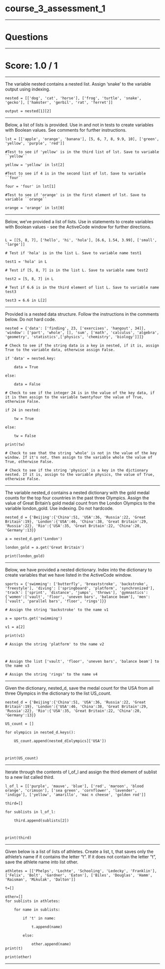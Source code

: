 

# course_3_assessment_1
-----------------------------------

# Questions
------------------------------

# Score: 1.0 / 1
-----------------------------


The variable nested contains a nested list. Assign ‘snake’ to the variable output using indexing.

```
nested = [['dog', 'cat', 'horse'], ['frog', 'turtle', 'snake', 'gecko'], ['hamster', 'gerbil', 'rat', 'ferret']]

output = nested[1][2]
```
-------------------------------------------------------

Below, a list of lists is provided. Use in and not in tests to create variables with Boolean values. See comments for further instructions.

```
lst = [['apple', 'orange', 'banana'], [5, 6, 7, 8, 9.9, 10], ['green', 'yellow', 'purple', 'red']]

#Test to see if 'yellow' is in the third list of lst. Save to variable ``yellow``

yellow = 'yellow' in lst[2]

#Test to see if 4 is in the second list of lst. Save to variable ``four``

four = 'four' in lst[1]

#Test to see if 'orange' is in the first element of lst. Save to variable ``orange``

orange = 'orange' in lst[0]
```
------------------------------------------

Below, we’ve provided a list of lists. Use in statements to create variables with Boolean values - see the ActiveCode window for further directions.

```

L = [[5, 8, 7], ['hello', 'hi', 'hola'], [6.6, 1.54, 3.99], ['small', 'large']]

# Test if 'hola' is in the list L. Save to variable name test1

test1 = 'hola' in L

# Test if [5, 8, 7] is in the list L. Save to variable name test2

test2 = [5, 8, 7] in L

# Test if 6.6 is in the third element of list L. Save to variable name test3

test3 = 6.6 in L[2]
```
----------------------------------------------

Provided is a nested data structure. Follow the instructions in the comments below. Do not hard code.

```
nested = {'data': ['finding', 23, ['exercises', 'hangout', 34]], 'window': ['part', 'whole', [], 'sum', ['math', 'calculus', 'algebra', 'geometry', 'statistics',['physics', 'chemistry', 'biology']]]}

# Check to see if the string data is a key in nested, if it is, assign True to the variable data, otherwise assign False.

if 'data' = nested.key:

    data = True

else:

    data = False

# Check to see if the integer 24 is in the value of the key data, if it is then assign to the variable twentyfour the value of True, otherwise False.

if 24 in nested:

    tw = True

else:

    tw = False

print(tw)    

# Check to see that the string 'whole' is not in the value of the key window. If it's not, then assign to the variable whole the value of True, otherwise False.

# Check to see if the string 'physics' is a key in the dictionary nested. If it is, assign to the variable physics, the value of True, otherwise False.
```
---------------------------------

The variable nested_d contains a nested dictionary with the gold medal counts for the top four countries in the past three Olympics. Assign the value of Great Britain’s gold medal count from the London Olympics to the variable london_gold. Use indexing. Do not hardcode.

```
nested_d = {'Beijing':{'China':51, 'USA':36, 'Russia':22, 'Great Britain':19}, 'London':{'USA':46, 'China':38, 'Great Britain':29, 'Russia':22}, 'Rio':{'USA':35, 'Great Britain':22, 'China':20, 'Germany':13}}

a = nested_d.get('London')

london_gold = a.get('Great Britain')

print(london_gold)
```
-------------------------------------------------


Below, we have provided a nested dictionary. Index into the dictionary to create variables that we have listed in the ActiveCode window.

```
sports = {'swimming': ['butterfly', 'breaststroke', 'backstroke', 'freestyle'], 'diving': ['springboard', 'platform', 'synchronized'], 'track': ['sprint', 'distance', 'jumps', 'throws'], 'gymnastics': {'women':['vault', 'floor', 'uneven bars', 'balance beam'], 'men': ['vault', 'parallel bars', 'floor', 'rings']}}

# Assign the string 'backstroke' to the name v1

a = sports.get('swimming')

v1 = a[2]

print(v1)

# Assign the string 'platform' to the name v2



# Assign the list ['vault', 'floor', 'uneven bars', 'balance beam'] to the name v3

# Assign the string 'rings' to the name v4
```
---------------------------------------------

Given the dictionary, nested_d, save the medal count for the USA from all three Olympics in the dictionary to the list US_count.

```
nested_d = {'Beijing':{'China':51, 'USA':36, 'Russia':22, 'Great Britain':19}, 'London':{'USA':46, 'China':38, 'Great Britain':29, 'Russia':22}, 'Rio':{'USA':35, 'Great Britain':22, 'China':20, 'Germany':13}}

US_count = []

for olympics in nested_d.keys():

    US_count.append(nested_d[olympics]['USA'])



print(US_count)
```
--------------------------------------------------


Iterate through the contents of l_of_l and assign the third element of sublist to a new list called third.

```
l_of_l = [['purple', 'mauve', 'blue'], ['red', 'maroon', 'blood orange', 'crimson'], ['sea green', 'cornflower', 'lavender', 'indigo'], ['yellow', 'amarillo', 'mac n cheese', 'golden rod']]

third=[]

for sublists in l_of_l:

    third.append(sublists[2])

    

print(third)
```
-------------------------------------

Given below is a list of lists of athletes. Create a list, t, that saves only the athlete’s name if it contains the letter “t”. If it does not contain the letter “t”, save the athlete name into list other.
```
athletes = [['Phelps', 'Lochte', 'Schooling', 'Ledecky', 'Franklin'], ['Felix', 'Bolt', 'Gardner', 'Eaton'], ['Biles', 'Douglas', 'Hamm', 'Raisman', 'Mikulak', 'Dalton']]

t=[]

other=[]
for sublists in athletes:

    for name in sublists:

        if 't' in name:

            t.append(name)

        else:

            other.append(name)
print(t)

print(other)
```

-------------------------------------------------------
